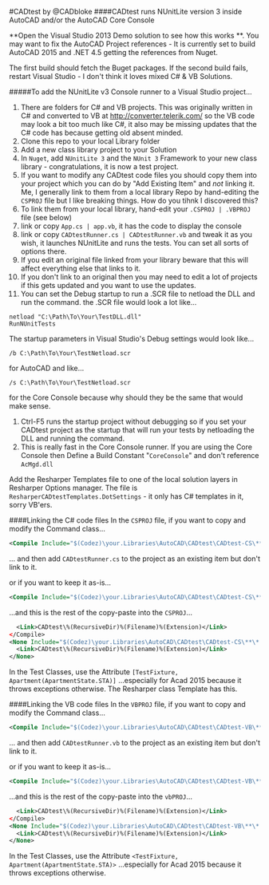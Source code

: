 #CADtest by @CADbloke
####CADtest runs NUnitLite version 3 inside AutoCAD and/or the AutoCAD Core Console

**Open the Visual Studio 2013 Demo solution to see how this works **.
You may want to fix the AutoCAD Project references - It is currently set to build AutoCAD 2015 and .NET 4.5 getting the references from Nuget.

The first build should fetch the Buget packages. If the second build fails, restart Visual Studio - I don't think it loves mixed C# & VB Solutions.

#####To add the NUnitLite v3 Console runner to a Visual Studio project...
1. There are folders for C# and VB projects. This was originally written in C# and converted to VB at http://converter.telerik.com/ so the VB code may look a bit too much like C#, it also may be missing updates that the C# code has because getting old absent minded.
1. Clone this repo to your local Library folder
1. Add a new class library project to your Solution
1. In `Nuget`, add `NUnitLite 3` and the `NUnit 3` Framework to your new class library - congratulations, it is now a test project.
1. If you want to modify any CADtest code files you should copy them into your project which you can do by "Add Existing Item" and *not* linking it. Me, I generally link to them from a local library Repo by hand-editing the `CSPROJ` file but I like breaking things. How do you tihnk I discovered this?
1. To link them from your local library, hand-edit your `.CSPROJ | .VBPROJ` file (see below) 
  1. link or copy `App.cs | app.vb`, it has the code to display the console
  1. link or copy `CADtestRunner.cs | CADtestRunner.vb` and tweak it as you wish, it launches NUnitLite and runs the tests. You can set all sorts of options there. 
1. If you edit an original file linked from your library beware that this will affect everything else that links to it.
1. If you don't link to an original then you may need to edit a lot of projects if this gets updated and you want to use the updates.
1. You can set the Debug startup to run a .SCR file to netload the DLL and run the command. the .SCR file would look a lot like...
```
netload "C:\Path\To\Your\TestDLL.dll"
RunNUnitTests
```
The startup parameters in Visual Studio's Debug settings would look like...
```
/b C:\Path\To\Your\TestNetload.scr
```
for AutoCAD and like...
```
/s C:\Path\To\Your\TestNetload.scr
```
for the Core Console because why should they be the same that would make sense.
1. Ctrl-F5 runs the startup project without debugging so if you set your CADtest project as the startup that will run your tests by netloading the DLL and running the command.
1. This is really fast in the Core Console runner. If you are using the Core Console then Define a Build Constant "`CoreConsole`" and don't reference `AcMgd.dll`

Add the Resharper Templates file to one of the local solution layers in Resharper Options manager. The file is `ResharperCADtestTemplates.DotSettings` - it only has C# templates in it, sorry VB'ers.

####Linking the C# code files
In the `CSPROJ` file, if you want to copy and modify the Command class...

```xml
<Compile Include="$(Codez)\your.Libraries\AutoCAD\CADtest\CADtest-CS\**\*.cs" Exclude = "\CADtestRunner.cs>
```
...
and then add `CADtestRunner.cs` to the project as an existing item but don't link to it.

or 
if you want to keep it as-is...

```xml
<Compile Include="$(Codez)\your.Libraries\AutoCAD\CADtest\CADtest-CS\**\*.cs">
```

...and this is the rest of the copy-paste into the `CSPROJ`...
```xml
  <Link>CADtest\%(RecursiveDir)%(Filename)%(Extension)</Link>
</Compile>
<None Include="$(Codez)\your.Libraries\AutoCAD\CADtest\CADtest-CS\**\*.txt">
  <Link>CADtest\%(RecursiveDir)%(Filename)%(Extension)</Link>
</None>
```

In the Test Classes, use the Attribute `[TestFixture, Apartment(ApartmentState.STA)]`
...especially for Acad 2015 because it throws exceptions otherwise. The Resharper class Template has this.

####Linking the VB code files
In the `VBPROJ` file, if you want to copy and modify the Command class...

```xml
<Compile Include="$(Codez)\your.Libraries\AutoCAD\CADtest\CADtest-VB\**\*.vb" Exclude = "\CADtestRunner.vb>
```
...
and then add `CADtestRunner.vb` to the project as an existing item but don't link to it.

or 
if you want to keep it as-is...

```xml
<Compile Include="$(Codez)\your.Libraries\AutoCAD\CADtest\CADtest-VB\**\*.vb">
```

...and this is the rest of the copy-paste into the `vbPROJ`...
```xml
  <Link>CADtest\%(RecursiveDir)%(Filename)%(Extension)</Link>
</Compile>
<None Include="$(Codez)\your.Libraries\AutoCAD\CADtest\CADtest-VB\**\*.txt">
  <Link>CADtest\%(RecursiveDir)%(Filename)%(Extension)</Link>
</None>
```

In the Test Classes, use the Attribute `<TestFixture, Apartment(ApartmentState.STA)>`
...especially for Acad 2015 because it throws exceptions otherwise. 